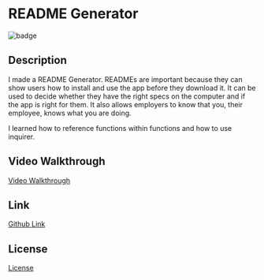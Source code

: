 # README Generator
![badge](https://img.shields.io/badge/license-MIT-green)

## Description
I made a README Generator. READMEs are important because they can show users how to install and use the app before they download it. It can be used to decide whether they have the right specs on the computer and if the app is right for them. It also allows employers to know that you, their employee, knows what you are doing. 

I learned how to reference functions within functions and how to use inquirer.

## Video Walkthrough
<a href="https://user-images.githubusercontent.com/70443846/122809220-a6be4180-d282-11eb-948e-806903b180e5.mp4">Video Walkthrough</a>

## Link
<a href="https://aurorabrynn.github.io/readme-generator/">Github Link</a>

## License
<a href="./LICENSE.txt">License</a>